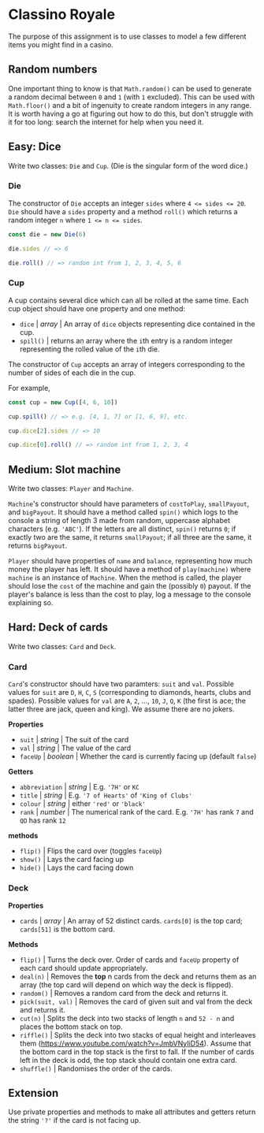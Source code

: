 # Classino Royale

The purpose of this assignment is to use classes to model a few different items you might find in a casino.

## Random numbers

One important thing to know is that `Math.random()` can be used to generate a random decimal between `0` and `1` (with `1` excluded). This can be used with `Math.floor()` and a bit of ingenuity to create random integers in any range. It is worth having a go at figuring out how to do this, but don't struggle with it for too long: search the internet for help when you need it.

## Easy: Dice

Write two classes: `Die` and `Cup`. (Die is the singular form of the word dice.)

### Die

The constructor of `Die` accepts an integer `sides` where `4 <= sides <= 20`. `Die` should have a `sides` property and a method `roll()` which returns a random integer `n` where `1 <= n <= sides`.

```js
const die = new Die(6)

die.sides // => 6

die.roll() // => random int from 1, 2, 3, 4, 5, 6
```

### Cup

A cup contains several dice which can all be rolled at the same time. Each cup object should have one property and one method:

 - `dice` | *array* | An array of `dice` objects representing dice contained in the cup.
 - `spill()` | returns an array where the `i`th entry is a random integer representing the rolled value of the `i`th die.
 
The constructor of `Cup` accepts an array of integers corresponding to the number of sides of each die in the cup.

For example,
```js
const cup = new Cup([4, 6, 10])

cup.spill() // => e.g. [4, 1, 7] or [1, 6, 9], etc.

cup.dice[2].sides // => 10

cup.dice[0].roll() // => random int from 1, 2, 3, 4
```

## Medium: Slot machine

Write two classes: `Player` and `Machine`.

`Machine`'s constructor should have parameters of `costToPlay`, `smallPayout`, and `bigPayout`. It should have a method called `spin()` which logs to the console a string of length 3 made from random, uppercase alphabet characters (e.g. `'ABC'`). If the letters are all distinct, `spin()` returns `0`; if exactly two are the same, it returns `smallPayout`; if all three are the same, it returns `bigPayout`.

`Player` should have properties of `name` and `balance`, representing how much money the player has left. It should have a method of `play(machine)` where `machine` is an instance of `Machine`. When the method is called, the player should lose the `cost` of the machine and gain the (possibly `0`) payout. If the player's balance is less than the cost to play, log a message to the console explaining so. 

## Hard: Deck of cards

Write two classes: `Card` and `Deck`.

### Card

`Card`'s constructor should have two paramters: `suit` and `val`. Possible values for `suit` are `D`, `H`, `C`, `S` (corresponding to diamonds, hearts, clubs and spades). Possible values for `val` are `A`, `2`, ..., `10`, `J`, `Q`, `K` (the first is ace; the latter three are jack, queen and king). We assume there are no jokers.

**Properties**

 - `suit` | *string* | The suit of the card
 - `val` | *string* | The value of the card
 - `faceUp` | *boolean* | Whether the card is currently facing up (default `false`)

**Getters**

 - `abbreviation` | *string* | E.g. `'7H'` or `KC`
 - `title` | *string* | E.g. `'7 of Hearts'` of `'King of Clubs'`
 - `colour` | *string* | either `'red'` or `'black'`
 - `rank` | *number* | The numerical rank of the card. E.g. `'7H'` has rank `7` and `QD` has rank `12`

**methods**

 - `flip()` | Flips the card over (toggles `faceUp`)
 - `show()` | Lays the card facing up
 - `hide()` | Lays the card facing down

### Deck

**Properties**

 - `cards` | *array* | An array of 52 distinct cards. `cards[0]` is the top card; `cards[51]` is the bottom card.

**Methods**

 - `flip()` | Turns the deck over. Order of cards and `faceUp` property of each card should update appropriately.
 - `deal(n)` | Removes the **top** n cards from the deck and returns them as an array (the top card will depend on which way the deck is flipped).
 - `random()` | Removes a random card from the deck and returns it.
 - `pick(suit, val)` | Removes the card of given suit and val from the deck and returns it. 
 - `cut(n)` | Splits the deck into two stacks of length `n` and `52 - n` and places the bottom stack on top.
 - `riffle()` | Splits the deck into two stacks of equal height and interleaves them (https://www.youtube.com/watch?v=JmbVNyIiD54). Assume that the bottom card in the top stack is the first to fall. If the number of cards left in the deck is odd, the top stack should contain one extra card.
 - `shuffle()` | Randomises the order of the cards.

## Extension

Use private properties and methods to make all attributes and getters return the string `'?'` if the card is not facing up.
